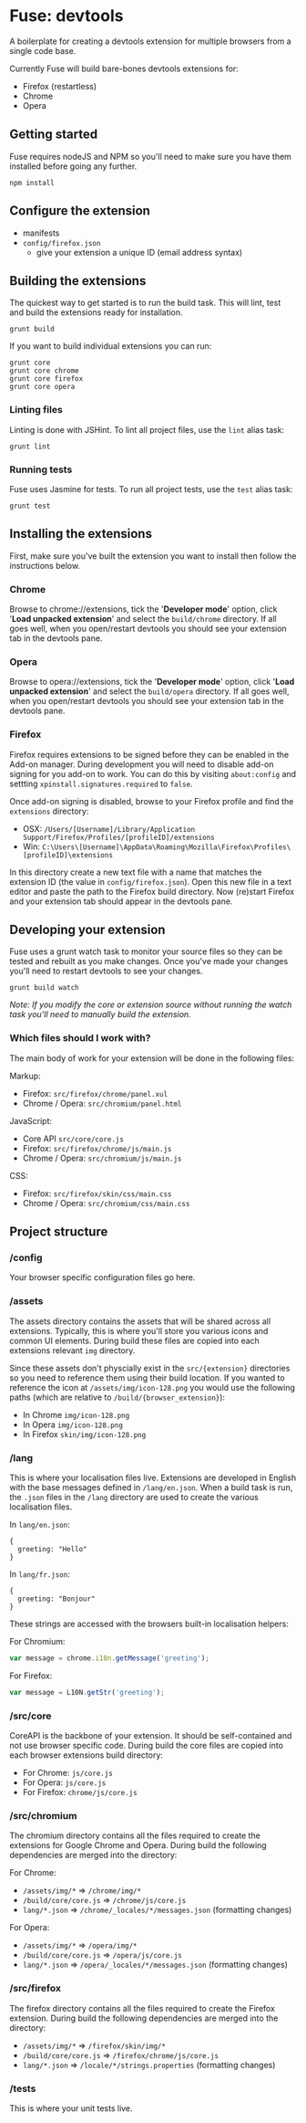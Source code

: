 # Fuse: devtools

A boilerplate for creating a devtools extension for multiple browsers from a single code base.

Currently Fuse will build bare-bones devtools extensions for:

* Firefox (restartless)
* Chrome
* Opera

## Getting started

Fuse requires nodeJS and NPM so you'll need to make sure you have them installed before going any further.

```
npm install
```

## Configure the extension

* manifests
* `config/firefox.json`
  * give your extension a unique ID (email address syntax)


## Building the extensions

The quickest way to get started is to run the build task. This will lint, test and build the extensions ready for installation.

```
grunt build
```

If you want to build individual extensions you can run:

```
grunt core
grunt core chrome
grunt core firefox
grunt core opera
```

### Linting files
Linting is done with JSHint. To lint all project files, use the `lint` alias task:
```
grunt lint
```

### Running tests
Fuse uses Jasmine for tests. To run all project tests, use the `test` alias task:
```
grunt test
```

## Installing the extensions

First, make sure you've built the extension you want to install then follow the instructions below.

### Chrome
Browse to chrome://extensions, tick the '**Developer mode**' option, click '**Load unpacked extension**' and select the `build/chrome` directory. If all goes well, when you open/restart devtools you should see your extension tab in the devtools pane.

### Opera
Browse to opera://extensions, tick the '**Developer mode**' option, click '**Load unpacked extension**' and select the `build/opera` directory. If all goes well, when you open/restart devtools you should see your extension tab in the devtools pane.

### Firefox
Firefox requires extensions to be signed before they can be enabled in the Add-on manager. During development you will need to disable add-on signing for you add-on to work. You can do this by visiting `about:config` and settting `xpinstall.signatures.required` to `false`.

Once add-on signing is disabled, browse to your Firefox profile and find the `extensions` directory:

* OSX: `/Users/[Username]/Library/Application Support/Firefox/Profiles/[profileID]/extensions`
* Win: `C:\Users\[Username]\AppData\Roaming\Mozilla\Firefox\Profiles\[profileID]\extensions`

In this directory create a new text file with a name that matches the extension ID (the value in `config/firefox.json`). Open this new file in a text editor and paste the path to the Firefox build directory. Now (re)start Firefox and your extension tab should appear in the devtools pane.


## Developing your extension

Fuse uses a grunt watch task to monitor your source files so they can be tested and rebuilt as you make changes. Once you've made your changes you'll need to restart devtools to see your changes.

```
grunt build watch
```

_Note: If you modify the core or extension source without running the watch task you'll need to manually build the extension._


### Which files should I work with?

The main body of work for your extension will be done in the following files:

Markup:

* Firefox: `src/firefox/chrome/panel.xul`
* Chrome / Opera: `src/chromium/panel.html` 

JavaScript:

* Core API `src/core/core.js` 
* Firefox: `src/firefox/chrome/js/main.js`
* Chrome / Opera: `src/chromium/js/main.js` 

CSS:

* Firefox: `src/firefox/skin/css/main.css`
* Chrome / Opera: `src/chromium/css/main.css` 



## Project structure

### /config
Your browser specific configuration files go here.


### /assets
The assets directory contains the assets that will be shared across all extensions. Typically, this is where you'll store you various icons and common UI elements. During build these files are copied into each extensions relevant `img` directory.

Since these assets don't physcially exist in the `src/{extension}` directories so you need to reference them using their build location. If you wanted to reference the icon at `/assets/img/icon-128.png` you would use the following paths (which are relative to `/build/{browser_extension}`):

* In Chrome `img/icon-128.png`
* In Opera `img/icon-128.png`
* In Firefox `skin/img/icon-128.png`


### /lang
This is where your localisation files live. Extensions are developed in English with the base messages defined in `/lang/en.json`. When a build task is run, the `.json` files in the `/lang` directory are used to create the various localisation files.

In `lang/en.json`:
```
{
  greeting: "Hello"
}
```

In `lang/fr.json`:
```
{
  greeting: "Bonjour"
}
```

These strings are accessed with the browsers built-in localisation helpers:

For Chromium:
```js
var message = chrome.i18n.getMessage('greeting');
```

For Firefox: 
```js
var message = L10N.getStr('greeting');
```


### /src/core
CoreAPI is the backbone of your extension. It should be self-contained and not use browser specific code. During build the core files are copied into each browser extensions build directory:

* For Chrome: `js/core.js`
* For Opera: `js/core.js`
* For Firefox: `chrome/js/core.js`


### /src/chromium
The chromium directory contains all the files required to create the extensions for Google Chrome and Opera. During build the following dependencies are merged into the directory:

For Chrome:
* `/assets/img/*` => `/chrome/img/*`
* `/build/core/core.js` => `/chrome/js/core.js`
* `lang/*.json` => `/chrome/_locales/*/messages.json` (formatting changes)
 
For Opera:
* `/assets/img/*` => `/opera/img/*`
* `/build/core/core.js` => `/opera/js/core.js`
* `lang/*.json` => `/opera/_locales/*/messages.json` (formatting changes)


### /src/firefox
The firefox directory contains all the files required to create the Firefox extension. During build the following dependencies are merged into the directory:

* `/assets/img/*` => `/firefox/skin/img/*`
* `/build/core/core.js` => `/firefox/chrome/js/core.js`
* `lang/*.json` => `/locale/*/strings.properties` (formatting changes)


### /tests
This is where your unit tests live.
